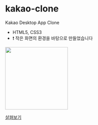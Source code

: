 # kakao-clone
 
 Kakao Desktop App Clone
 
 - HTML5, CSS3
 - ❗ 작은 화면의 환경을 바탕으로 만들었습니다

<image src="https://user-images.githubusercontent.com/58503584/113701211-d0031300-9712-11eb-8cb9-fd75ed81d0ac.png" width="200px">

<a href="https://healtheloper.github.io/kakao-clone/" target="_blank"> 살펴보기 </a>

